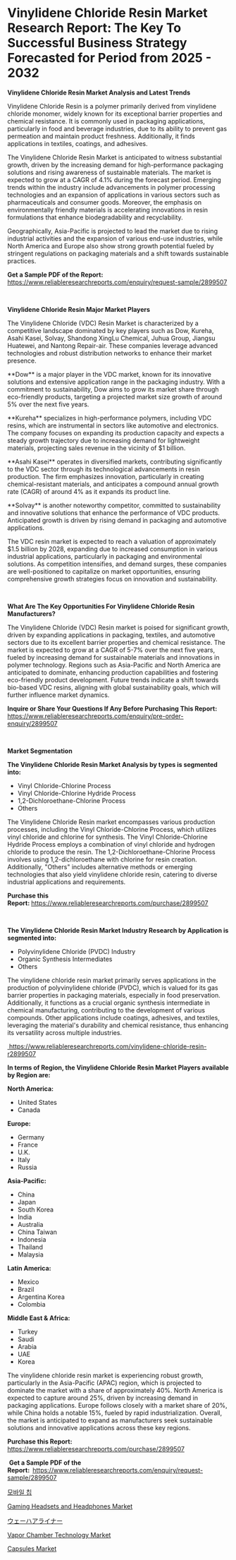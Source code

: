 <p><h1>Vinylidene Chloride Resin Market Research Report: The Key To Successful Business Strategy Forecasted for Period from 2025 - 2032</h1></p><p><strong>Vinylidene Chloride Resin Market Analysis and Latest Trends</strong></p>
<p><p>Vinylidene Chloride Resin is a polymer primarily derived from vinylidene chloride monomer, widely known for its exceptional barrier properties and chemical resistance. It is commonly used in packaging applications, particularly in food and beverage industries, due to its ability to prevent gas permeation and maintain product freshness. Additionally, it finds applications in textiles, coatings, and adhesives.</p><p>The Vinylidene Chloride Resin Market is anticipated to witness substantial growth, driven by the increasing demand for high-performance packaging solutions and rising awareness of sustainable materials. The market is expected to grow at a CAGR of 4.1% during the forecast period. Emerging trends within the industry include advancements in polymer processing technologies and an expansion of applications in various sectors such as pharmaceuticals and consumer goods. Moreover, the emphasis on environmentally friendly materials is accelerating innovations in resin formulations that enhance biodegradability and recyclability. </p><p>Geographically, Asia-Pacific is projected to lead the market due to rising industrial activities and the expansion of various end-use industries, while North America and Europe also show strong growth potential fueled by stringent regulations on packaging materials and a shift towards sustainable practices.</p></p>
<p><strong>Get a Sample PDF of the Report:&nbsp;</strong> <a href="https://www.reliableresearchreports.com/enquiry/request-sample/2899507?utm_campaign=38&utm_medium=2&utm_source=Github&utm_content=ia&utm_term=16032025&utm_id=vinylidene-chloride-resin">https://www.reliableresearchreports.com/enquiry/request-sample/2899507</a></p>
<p>&nbsp;</p>
<p><strong>Vinylidene Chloride Resin Major Market Players</strong></p>
<p><p>The Vinylidene Chloride (VDC) Resin Market is characterized by a competitive landscape dominated by key players such as Dow, Kureha, Asahi Kasei, Solvay, Shandong XingLu Chemical, Juhua Group, Jiangsu Huatewei, and Nantong Repair-air. These companies leverage advanced technologies and robust distribution networks to enhance their market presence.</p><p>**Dow** is a major player in the VDC market, known for its innovative solutions and extensive application range in the packaging industry. With a commitment to sustainability, Dow aims to grow its market share through eco-friendly products, targeting a projected market size growth of around 5% over the next five years.</p><p>**Kureha** specializes in high-performance polymers, including VDC resins, which are instrumental in sectors like automotive and electronics. The company focuses on expanding its production capacity and expects a steady growth trajectory due to increasing demand for lightweight materials, projecting sales revenue in the vicinity of $1 billion.</p><p>**Asahi Kasei** operates in diversified markets, contributing significantly to the VDC sector through its technological advancements in resin production. The firm emphasizes innovation, particularly in creating chemical-resistant materials, and anticipates a compound annual growth rate (CAGR) of around 4% as it expands its product line.</p><p>**Solvay** is another noteworthy competitor, committed to sustainability and innovative solutions that enhance the performance of VDC products. Anticipated growth is driven by rising demand in packaging and automotive applications.</p><p>The VDC resin market is expected to reach a valuation of approximately $1.5 billion by 2028, expanding due to increased consumption in various industrial applications, particularly in packaging and environmental solutions. As competition intensifies, and demand surges, these companies are well-positioned to capitalize on market opportunities, ensuring comprehensive growth strategies focus on innovation and sustainability.</p></p>
<p>&nbsp;</p>
<p><strong>What Are The Key Opportunities For Vinylidene Chloride Resin Manufacturers?</strong></p>
<p><p>The Vinylidene Chloride (VDC) Resin market is poised for significant growth, driven by expanding applications in packaging, textiles, and automotive sectors due to its excellent barrier properties and chemical resistance. The market is expected to grow at a CAGR of 5-7% over the next five years, fueled by increasing demand for sustainable materials and innovations in polymer technology. Regions such as Asia-Pacific and North America are anticipated to dominate, enhancing production capabilities and fostering eco-friendly product development. Future trends indicate a shift towards bio-based VDC resins, aligning with global sustainability goals, which will further influence market dynamics.</p></p>
<p><strong>Inquire or Share Your Questions If Any Before Purchasing This Report:</strong> <a href="https://www.reliableresearchreports.com/enquiry/pre-order-enquiry/2899507?utm_campaign=38&utm_medium=2&utm_source=Github&utm_content=ia&utm_term=16032025&utm_id=vinylidene-chloride-resin">https://www.reliableresearchreports.com/enquiry/pre-order-enquiry/2899507</a></p>
<p>&nbsp;</p>
<p><strong>Market Segmentation</strong></p>
<p><strong>The Vinylidene Chloride Resin Market Analysis by types is segmented into:</strong></p>
<p><ul><li> Vinyl Chloride-Chlorine Process</li><li>Vinyl Chloride-Chlorine Hydride Process</li><li>1,2-Dichloroethane-Chlorine Process</li><li>Others</li></ul></p>
<p><p>The Vinylidene Chloride Resin market encompasses various production processes, including the Vinyl Chloride-Chlorine Process, which utilizes vinyl chloride and chlorine for synthesis. The Vinyl Chloride-Chlorine Hydride Process employs a combination of vinyl chloride and hydrogen chloride to produce the resin. The 1,2-Dichloroethane-Chlorine Process involves using 1,2-dichloroethane with chlorine for resin creation. Additionally, "Others" includes alternative methods or emerging technologies that also yield vinylidene chloride resin, catering to diverse industrial applications and requirements.</p></p>
<p><strong>Purchase this Report:&nbsp;</strong><a href="https://www.reliableresearchreports.com/purchase/2899507?utm_campaign=38&utm_medium=2&utm_source=Github&utm_content=ia&utm_term=16032025&utm_id=vinylidene-chloride-resin">https://www.reliableresearchreports.com/purchase/2899507</a></p>
<p>&nbsp;</p>
<p><strong>The Vinylidene Chloride Resin Market Industry Research by Application is segmented into:</strong></p>
<p><ul><li>Polyvinylidene Chloride (PVDC) Industry</li><li>Organic Synthesis Intermediates</li><li>Others</li></ul></p>
<p><p>The vinylidene chloride resin market primarily serves applications in the production of polyvinylidene chloride (PVDC), which is valued for its gas barrier properties in packaging materials, especially in food preservation. Additionally, it functions as a crucial organic synthesis intermediate in chemical manufacturing, contributing to the development of various compounds. Other applications include coatings, adhesives, and textiles, leveraging the material's durability and chemical resistance, thus enhancing its versatility across multiple industries.</p></p>
<p><a href="https://www.reliableresearchreports.com/vinylidene-chloride-resin-r2899507?utm_campaign=38&utm_medium=2&utm_source=Github&utm_content=ia&utm_term=16032025&utm_id=vinylidene-chloride-resin">&nbsp;https://www.reliableresearchreports.com/vinylidene-chloride-resin-r2899507</a></p>
<p><strong>In terms of Region, the Vinylidene Chloride Resin Market Players available by Region are:</strong></p>
<p>
    <p> <strong> North America: </strong>
        <ul>
            <li>United States</li>
            <li>Canada</li>
        </ul>
        </p> 
    <p> <strong> Europe: </strong>
        <ul>
            <li>Germany</li>
            <li>France</li>
            <li>U.K.</li>
            <li>Italy</li>
            <li>Russia</li>
        </ul>
        </p> 
    <p> <strong> Asia-Pacific: </strong>
        <ul>
            <li>China</li>
            <li>Japan</li>
            <li>South Korea</li>
            <li>India</li>
            <li>Australia</li>
            <li>China Taiwan</li>
            <li>Indonesia</li>
            <li>Thailand</li>
            <li>Malaysia</li>
        </ul>
        </p> 
    <p> <strong> Latin America: </strong>
        <ul>
            <li>Mexico</li>
            <li>Brazil</li>
            <li>Argentina Korea</li>
            <li>Colombia</li>
        </ul>
        </p> 
    <p> <strong> Middle East & Africa: </strong>
        <ul>
            <li>Turkey</li>
            <li>Saudi</li>
            <li>Arabia</li>
            <li>UAE</li>
            <li>Korea</li>
        </ul>
    </p>
    </p>
<p><p>The vinylidene chloride resin market is experiencing robust growth, particularly in the Asia-Pacific (APAC) region, which is projected to dominate the market with a share of approximately 40%. North America is expected to capture around 25%, driven by increasing demand in packaging applications. Europe follows closely with a market share of 20%, while China holds a notable 15%, fueled by rapid industrialization. Overall, the market is anticipated to expand as manufacturers seek sustainable solutions and innovative applications across these key regions.</p></p>
<p><strong>Purchase this Report: </strong><a href="https://www.reliableresearchreports.com/purchase/2899507?utm_campaign=38&utm_medium=2&utm_source=Github&utm_content=ia&utm_term=16032025&utm_id=vinylidene-chloride-resin">https://www.reliableresearchreports.com/purchase/2899507</a></p>
<p>&nbsp;<strong>Get a Sample PDF of the Report:&nbsp;&nbsp;</strong><a href="https://www.reliableresearchreports.com/enquiry/request-sample/2899507?utm_campaign=38&utm_medium=2&utm_source=Github&utm_content=ia&utm_term=16032025&utm_id=vinylidene-chloride-resin">https://www.reliableresearchreports.com/enquiry/request-sample/2899507</a></p>
<p><strong></strong></p>
<p><p><a href="https://github.com/laholand/Market-Research-Report-List-7/blob/main/266907245917.md?utm_campaign=38&utm_medium=2&utm_source=Github&utm_content=ia&utm_term=16032025&utm_id=vinylidene-chloride-resin">모바일 칩</a></p><p><a href="https://github.com/latzerelfigo48/Market-Research-Report-List-1/blob/main/gaming-headsets-and-headphones-market.md?utm_campaign=38&utm_medium=2&utm_source=Github&utm_content=ia&utm_term=16032025&utm_id=vinylidene-chloride-resin">Gaming Headsets and Headphones Market</a></p><p><a href="https://github.com/mohamedbakry57/Market-Research-Report-List-7/blob/main/108120945528.md?utm_campaign=38&utm_medium=2&utm_source=Github&utm_content=ia&utm_term=16032025&utm_id=vinylidene-chloride-resin">ウェーハアライナー</a></p><p><a href="https://github.com/ghaligopezf5/Market-Research-Report-List-1/blob/main/vapor-chamber-technology-market.md?utm_campaign=38&utm_medium=2&utm_source=Github&utm_content=ia&utm_term=16032025&utm_id=vinylidene-chloride-resin">Vapor Chamber Technology Market</a></p><p><a href="https://github.com/drielvinki/Market-Research-Report-List-1/blob/main/capsules-market.md?utm_campaign=38&utm_medium=2&utm_source=Github&utm_content=ia&utm_term=16032025&utm_id=vinylidene-chloride-resin">Capsules Market</a></p></p>